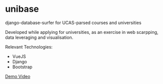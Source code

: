 # unibase
django-database-surfer for UCAS-parsed courses and universities

Developed while applying for universities, as an exercise in web scarpping, data leveraging and visualisation.

Relevant Technologies:
- VueJS
- Django
- Bootstrap

[Demo Video](https://drive.google.com/file/d/1unBqip3GzB9EKYZMO0NfIda_BijpltsB/view?usp=drive_link)

